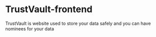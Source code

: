 # TrustVault-frontend
TrustVault is website used to store your data safely and you can have nominees for your data
